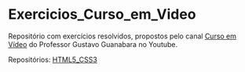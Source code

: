 # Exercicios_Curso_em_Video
Repositório com exercícios resolvidos, propostos pelo canal <a href="https://www.youtube.com/@CursoemVideo" target='_blank'>Curso em Vídeo</a> do Professor Gustavo Guanabara no Youtube.

Repositórios:
<a href="https://kryotsz.github.io/Exercicios_Curso_em_Video/HTML5_CSS3">HTML5_CSS3</a>